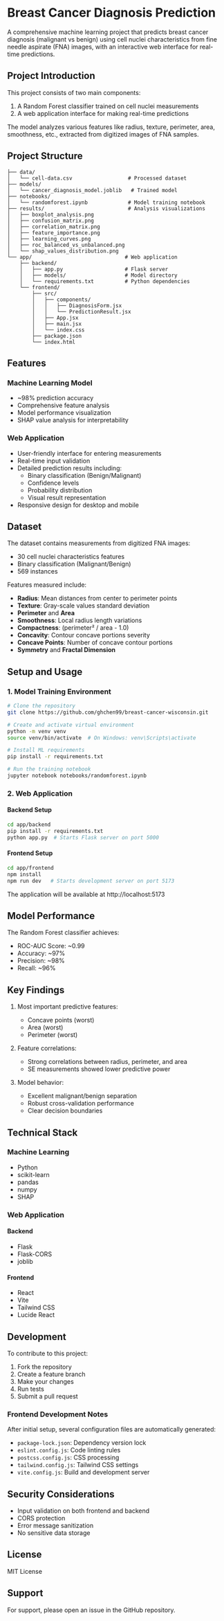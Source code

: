 # Breast Cancer Diagnosis Prediction

A comprehensive machine learning project that predicts breast cancer diagnosis (malignant vs benign) using cell nuclei characteristics from fine needle aspirate (FNA) images, with an interactive web interface for real-time predictions.

## Project Introduction

This project consists of two main components:
1. A Random Forest classifier trained on cell nuclei measurements
2. A web application interface for making real-time predictions

The model analyzes various features like radius, texture, perimeter, area, smoothness, etc., extracted from digitized images of FNA samples.

## Project Structure

```
├── data/
│   └── cell-data.csv                  # Processed dataset
├── models/
│   └── cancer_diagnosis_model.joblib   # Trained model
├── notebooks/
│   └── randomforest.ipynb             # Model training notebook
├── results/                           # Analysis visualizations
│   ├── boxplot_analysis.png
│   ├── confusion_matrix.png
│   ├── correlation_matrix.png
│   ├── feature_importance.png
│   ├── learning_curves.png
│   ├── roc_balanced_vs_unbalanced.png
│   └── shap_values_distribution.png
└── app/                              # Web application
    ├── backend/
    │   ├── app.py                    # Flask server
    │   ├── models/                   # Model directory
    │   └── requirements.txt          # Python dependencies
    └── frontend/
        ├── src/
        │   ├── components/
        │   │   ├── DiagnosisForm.jsx
        │   │   └── PredictionResult.jsx
        │   ├── App.jsx
        │   ├── main.jsx
        │   └── index.css
        ├── package.json
        └── index.html
```

## Features

### Machine Learning Model
- ~98% prediction accuracy
- Comprehensive feature analysis
- Model performance visualization
- SHAP value analysis for interpretability

### Web Application
- User-friendly interface for entering measurements
- Real-time input validation
- Detailed prediction results including:
  - Binary classification (Benign/Malignant)
  - Confidence levels
  - Probability distribution
  - Visual result representation
- Responsive design for desktop and mobile

## Dataset

The dataset contains measurements from digitized FNA images:
- 30 cell nuclei characteristics features
- Binary classification (Malignant/Benign)
- 569 instances

Features measured include:
- **Radius**: Mean distances from center to perimeter points
- **Texture**: Gray-scale values standard deviation
- **Perimeter** and **Area**
- **Smoothness**: Local radius length variations
- **Compactness**: (perimeter² / area - 1.0)
- **Concavity**: Contour concave portions severity
- **Concave Points**: Number of concave contour portions
- **Symmetry** and **Fractal Dimension**

## Setup and Usage

### 1. Model Training Environment

```bash
# Clone the repository
git clone https://github.com/ghchen99/breast-cancer-wisconsin.git

# Create and activate virtual environment
python -m venv venv
source venv/bin/activate  # On Windows: venv\Scripts\activate

# Install ML requirements
pip install -r requirements.txt

# Run the training notebook
jupyter notebook notebooks/randomforest.ipynb
```

### 2. Web Application

#### Backend Setup
```bash
cd app/backend
pip install -r requirements.txt
python app.py  # Starts Flask server on port 5000
```

#### Frontend Setup
```bash
cd app/frontend
npm install
npm run dev   # Starts development server on port 5173
```

The application will be available at http://localhost:5173

## Model Performance

The Random Forest classifier achieves:
- ROC-AUC Score: ~0.99
- Accuracy: ~97%
- Precision: ~98%
- Recall: ~96%

## Key Findings

1. Most important predictive features:
   - Concave points (worst)
   - Area (worst)
   - Perimeter (worst)

2. Feature correlations:
   - Strong correlations between radius, perimeter, and area
   - SE measurements showed lower predictive power

3. Model behavior:
   - Excellent malignant/benign separation
   - Robust cross-validation performance
   - Clear decision boundaries

## Technical Stack

### Machine Learning
- Python
- scikit-learn
- pandas
- numpy
- SHAP

### Web Application
#### Backend
- Flask
- Flask-CORS
- joblib

#### Frontend
- React
- Vite
- Tailwind CSS
- Lucide React

## Development

To contribute to this project:

1. Fork the repository
2. Create a feature branch
3. Make your changes
4. Run tests
5. Submit a pull request

### Frontend Development Notes

After initial setup, several configuration files are automatically generated:
- `package-lock.json`: Dependency version lock
- `eslint.config.js`: Code linting rules
- `postcss.config.js`: CSS processing
- `tailwind.config.js`: Tailwind CSS settings
- `vite.config.js`: Build and development server

## Security Considerations

- Input validation on both frontend and backend
- CORS protection
- Error message sanitization
- No sensitive data storage

## License

MIT License

## Support

For support, please open an issue in the GitHub repository.